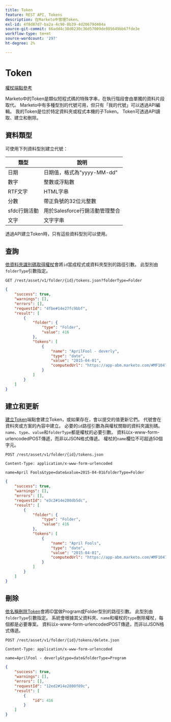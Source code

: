 ```yaml
---
title: Token
feature: REST API, Tokens
description: 在Marketo中管理Token。
exl-id: 4f8d87d7-ba2a-4c90-8b39-4d20679d404a
source-git-commit: 66add4c38d0230c36d57009de985649bb67fde3e
workflow-type: tm+mt
source-wordcount: '297'
ht-degree: 2%

---
```


# Token

[權杖端點參考](https://developer.adobe.com/marketo-apis/api/asset/#tag/Tokens)

Marketo中的Token是類似短程式碼的特殊字串，在執行階段會由單獨的資料片段取代。 Marketo中有多種型別的代號可用，但只有「我的代號」可以透過API編輯。 我的Token是位於特定資料夾或程式本機的子Token。 Token可透過API讀取、建立和刪除。

## 資料類型

可使用下列資料型別建立代號：

| 類型 | 說明 |
|---------------|----------------------------------------------------|
| 日期 | 日期值，格式為&quot;yyyy-MM-dd&quot; |
| 數字 | 整數或浮點數 |
| RTF文字 | HTML字串 |
| 分數 | 帶正負號的32位元整數 |
| sfdc行銷活動 | 用於Salesforce行銷活動管理整合 |
| 文字 | 文字字串 |


透過API建立Token時，只有這些資料型別可以使用。

## 查詢

[依資料夾識別碼取得權杖](https://developer.adobe.com/marketo-apis/api/asset/#tag/Tokens/operation/getTokensByFolderIdUsingGET)會將`id`當成程式或資料夾型別的路徑引數。 此型別由`folderType`引數指定。

```curl
GET /rest/asset/v1/folder/{id}/tokens.json?folderType=Folder
```

```json
{
    "success": true,
    "warnings": [],
    "errors": [],
    "requestId": "4fbe#14e27fc9bbf",
    "result": [
        {
            "folder": {
                "type": "Folder",
                "value": 416
            },
            "tokens": [
                {
                    "name": "AprilFool - deverly",
                    "type": "date",
                    "value": "2015-04-01",
                    "computedUrl": "https://app-abm.marketo.com/#MF1047C3"
                }
            ]
        }
    ]
}
```

## 建立和更新

[建立Token](https://developer.adobe.com/marketo-apis/api/asset/#tag/Tokens/operation/addTokenTOFolderUsingPOST)端點會建立Token，或如果存在，會以提交的值更新它們。 代號會在資料夾或方案的內容中建立。 必要的`id`路徑引數為與權杖關聯的資料夾識別碼。 `name`、`type`、`value`和`folderType`都是權杖的必要引數。 資料以x-www-form-urlencodedPOST傳遞，而非以JSON格式傳遞。 權杖的`name`欄位不可超過50個字元。

```
POST /rest/asset/v1/folder/{id}/tokens.json
```

```
Content-Type: application/x-www-form-urlencoded
```

```
name=April Fools&type=date&value=2015-04-01&folderType=Folder
```

```json
{
    "success": true,
    "warnings": [],
    "errors": [],
    "requestId": "e3c2#14e280db5dc",
    "result": [
        {
            "folder": {
                "type": "Folder",
                "value": 416
            },
            "tokens": [
                {
                    "name": "April Fools",
                    "type": "date",
                    "value": "2015-04-01",
                    "computedUrl": "https://app-abm.marketo.com/#MF1047C3"
                }
            ]
        }
    ]
}
```

## 刪除

[依名稱刪除Token](https://developer.adobe.com/marketo-apis/api/asset/#tag/Tokens/operation/deleteTokenByNameUsingPOST)會將ID當做Program或Folder型別的路徑引數。 此型別由`folderType`引數指定。 系統會根據其父資料夾、`name`和權杖的`type`刪除權杖，每個都是必要專案。 資料以x-www-form-urlencodedPOST傳遞，而非以JSON格式傳遞。

```
POST /rest/asset/v1/folder/{id}/tokens/delete.json
```

```
Content-Type: application/x-www-form-urlencoded
```

```
name=AprilFool - deverly&type=date&folderType=Program
```

```json
{
    "success": true,
    "warnings": [],
    "errors": [],
    "requestId": "12ed2#14e2800f89c",
    "result": [
        {
            "id": 416
        }
    ]
}
```
